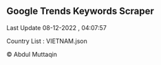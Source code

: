 

## Google Trends Keywords Scraper 
 
Last Update 08-12-2022 , 04:07:57

Country List :
VIETNAM.json



© Abdul Muttaqin 
